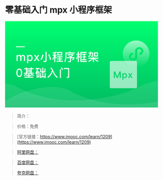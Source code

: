 # 零基础入门 mpx 小程序框架

![img](../../assets/5fe4430d0001c33805400304.jpg)

> 简介：

> 价格：免费

> [官方链接：https://www.imooc.com/learn/1209](https://www.imooc.com/learn/1209)

> [阿里网盘：]()

> [百度网盘：]()

> [夸克网盘：]()
